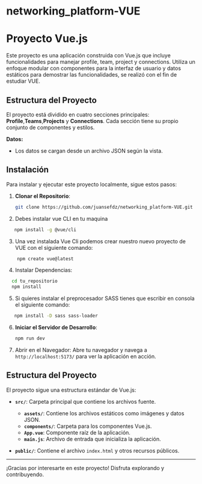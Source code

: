 # networking_platform-VUE

# Proyecto Vue.js

Este proyecto es una aplicación construida con Vue.js que incluye funcionalidades para manejar profile, team, project y connections. Utiliza un enfoque modular con componentes para la interfaz de usuario y datos estáticos para demostrar las funcionalidades, se realizó con el fin de estudiar VUE.

## Estructura del Proyecto

El proyecto está dividido en cuatro secciones principales: **Profile**,**Teams**,**Projects** y **Connections**. Cada sección tiene su propio conjunto de componentes y estilos.


**Datos:**
- Los datos se cargan desde un archivo JSON según la vista.



## Instalación

Para instalar y ejecutar este proyecto localmente, sigue estos pasos:

1. **Clonar el Repositorio**:
    ```bash
    git clone https://github.com/juansefdz/networking_platform-VUE.git
    ```
2. Debes instalar vue CLI en tu maquina

 ```bash
    npm install -g @vue/cli
   ```
3. Una vez instalada Vue Cli podemos crear nuestro nuevo proyecto de VUE con el siguiente comando:

```bash
    npm create vue@latest
```
4. Instalar Dependencias:
  ```bash
    cd tu_repositorio
    npm install
  ```
5. Si quieres instalar el preprocesador SASS tienes que escribir en consola el siguiente comando:
 ```bash
    npm install -D sass sass-loader
```
6. **Iniciar el Servidor de Desarrollo**:
    ```bash
    npm run dev
    ```

7. Abrir en el Navegador:
    Abre tu navegador y navega a `http://localhost:5173/` para ver la aplicación en acción.


## Estructura del Proyecto

El proyecto sigue una estructura estándar de Vue.js:

- **`src/`**: Carpeta principal que contiene los archivos fuente.
  - **`assets/`**: Contiene los archivos estáticos como imágenes y datos JSON.
  - **`components/`**: Carpeta para los componentes Vue.js.
  - **`App.vue`**: Componente raíz de la aplicación.
  - **`main.js`**: Archivo de entrada que inicializa la aplicación.

- **`public/`**: Contiene el archivo `index.html` y otros recursos públicos.

---

¡Gracias por interesarte en este proyecto! Disfruta explorando y contribuyendo.
